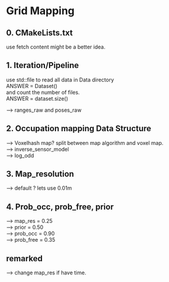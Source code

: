 # Grid Mapping

## 0. CMakeLists.txt

use fetch content might be a better idea.

## 1. Iteration/Pipeline

use std::file to read all data in Data directory  
ANSWER = Dataset()  
and count the number of files.  
ANSWER = dataset.size()  

--> ranges_raw and poses_raw

## 2. Occupation mapping Data Structure

--> Voxelhash map? split between map algorithm and voxel map.  
--> inverse_sensor_model  
--> log_odd  

## 3. Map_resolution

--> default ? lets use 0.01m

## 4. Prob_occ, prob_free, prior

--> map_res = 0.25  
--> prior = 0.50  
--> prob_occ = 0.90  
--> prob_free = 0.35  

## remarked

--> change map_res if have time.
